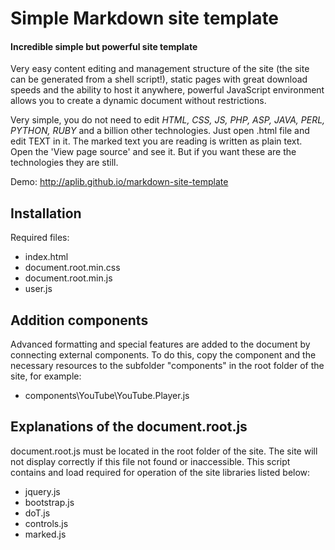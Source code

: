 # Simple Markdown site template
#### Incredible simple but powerful site template

Very easy content editing and management structure of the site (the site can be generated from a shell script!), static pages with great download speeds and the ability to host it anywhere, powerful JavaScript environment allows you to create a dynamic document without restrictions.

Very simple, you do not need to edit *HTML, CSS, JS, PHP, ASP, JAVA, PERL, PYTHON, RUBY* and a billion other technologies. Just open .html file and edit TEXT in it. The marked text you are reading is written as plain text. Open the 'View page source' and see it. But if you want these are the technologies they are still.

Demo:
http://aplib.github.io/markdown-site-template

## Installation

Required files:

* index.html
* document.root.min.css
* document.root.min.js
* user.js

## Addition components

Advanced formatting and special features are added to the document by connecting external components. To do this, copy the component and the necessary resources to the subfolder "components" in the root folder of the site, for example:

* components\YouTube\YouTube.Player.js

## Explanations of the document.root.js

document.root.js must be located in the root folder of the site. The site will not display correctly if this file not found or inaccessible. This script contains and load required for operation of the site libraries listed below:

* jquery.js
* bootstrap.js
* doT.js
* controls.js
* marked.js

